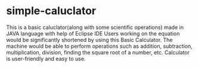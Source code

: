 # simple-caluclator
This is a basic caluclator(along with some scientific operations) made in JAVA language with help of Eclipse IDE 
Users working on the equation would be significantly shortened by using this Basic Calculator. The machine would be able to perform operations such as addition, subtraction, multiplication, division, finding the square root of a number, etc. Calculator is user-friendly and easy to use.
